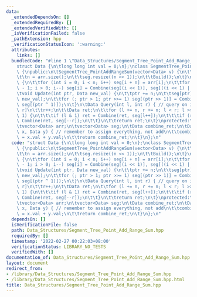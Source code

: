 ```yaml
---
data:
  _extendedDependsOn: []
  _extendedRequiredBy: []
  _extendedVerifiedWith: []
  _isVerificationFailed: false
  _pathExtension: hpp
  _verificationStatusIcon: ':warning:'
  attributes:
    links: []
  bundledCode: "#line 1 \"Data_Structures/Segment_Tree_Point_Add_Range_Sum.hpp\"\n\
    struct Data {\n\tlong long int val = 0;\n};\nclass SegmentTree_PointAddRangeSum\
    \ {\npublic:\n\tSegmentTree_PointAddRangeSum(vector<Data> v) {\n\t\tarr = v;\n\
    \t\tn = arr.size();\n\t\tseg.resize((n << 1));\n\t\tBuild();\n\t}\n\tvoid Build()\
    \ {\n\t\tfor (int i = 0; i < n; i++) seg[i + n] = arr[i];\n\t\tfor (int i = n\
    \ - 1; i > 0; i--) seg[i] = Combine(seg[(i << 1)], seg[((i << 1) | 1)]);\n\t}\n\
    \tvoid Update(int ptr, Data new_val) {\n\t\tptr += n;\n\t\tseg[ptr] = Combine(seg[ptr],\
    \ new_val);\n\t\tfor (; ptr > 1; ptr >>= 1) seg[(ptr >> 1)] = Combine(seg[ptr],\
    \ seg[(ptr ^ 1)]);\n\t}\n\tData Query(int l, int r) { // query on interval [l,\
    \ r]\n\t\tr++;\n\t\tData ret;\n\t\tfor (l += n, r += n; l < r; l >>= 1, r >>=\
    \ 1) {\n\t\t\tif (l & 1) ret = Combine(ret, seg[l++]);\n\t\t\tif (r & 1) ret =\
    \ Combine(ret, seg[--r]);\n\t\t}\n\t\treturn ret;\n\t}\nprotected:\n\tint n;\n\
    \tvector<Data> arr;\n\tvector<Data> seg;\n\tData combine_ret;\n\tData Combine(Data\
    \ x, Data y) { // remember to assign everything, not add\n\t\tcombine_ret.val\
    \ = x.val + y.val;\n\t\treturn combine_ret;\n\t}\n};\n"
  code: "struct Data {\n\tlong long int val = 0;\n};\nclass SegmentTree_PointAddRangeSum\
    \ {\npublic:\n\tSegmentTree_PointAddRangeSum(vector<Data> v) {\n\t\tarr = v;\n\
    \t\tn = arr.size();\n\t\tseg.resize((n << 1));\n\t\tBuild();\n\t}\n\tvoid Build()\
    \ {\n\t\tfor (int i = 0; i < n; i++) seg[i + n] = arr[i];\n\t\tfor (int i = n\
    \ - 1; i > 0; i--) seg[i] = Combine(seg[(i << 1)], seg[((i << 1) | 1)]);\n\t}\n\
    \tvoid Update(int ptr, Data new_val) {\n\t\tptr += n;\n\t\tseg[ptr] = Combine(seg[ptr],\
    \ new_val);\n\t\tfor (; ptr > 1; ptr >>= 1) seg[(ptr >> 1)] = Combine(seg[ptr],\
    \ seg[(ptr ^ 1)]);\n\t}\n\tData Query(int l, int r) { // query on interval [l,\
    \ r]\n\t\tr++;\n\t\tData ret;\n\t\tfor (l += n, r += n; l < r; l >>= 1, r >>=\
    \ 1) {\n\t\t\tif (l & 1) ret = Combine(ret, seg[l++]);\n\t\t\tif (r & 1) ret =\
    \ Combine(ret, seg[--r]);\n\t\t}\n\t\treturn ret;\n\t}\nprotected:\n\tint n;\n\
    \tvector<Data> arr;\n\tvector<Data> seg;\n\tData combine_ret;\n\tData Combine(Data\
    \ x, Data y) { // remember to assign everything, not add\n\t\tcombine_ret.val\
    \ = x.val + y.val;\n\t\treturn combine_ret;\n\t}\n};\n"
  dependsOn: []
  isVerificationFile: false
  path: Data_Structures/Segment_Tree_Point_Add_Range_Sum.hpp
  requiredBy: []
  timestamp: '2022-02-27 00:22:03+08:00'
  verificationStatus: LIBRARY_NO_TESTS
  verifiedWith: []
documentation_of: Data_Structures/Segment_Tree_Point_Add_Range_Sum.hpp
layout: document
redirect_from:
- /library/Data_Structures/Segment_Tree_Point_Add_Range_Sum.hpp
- /library/Data_Structures/Segment_Tree_Point_Add_Range_Sum.hpp.html
title: Data_Structures/Segment_Tree_Point_Add_Range_Sum.hpp
---
```

